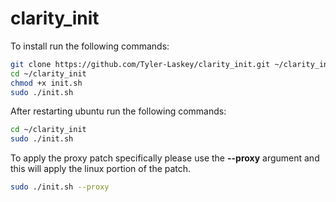 # clarity_init

To install run the following commands:
```sh
git clone https://github.com/Tyler-Laskey/clarity_init.git ~/clarity_init
cd ~/clarity_init
chmod +x init.sh
sudo ./init.sh
```
After restarting ubuntu run the following commands:
```sh
cd ~/clarity_init
sudo ./init.sh
```

To apply the proxy patch specifically please use the **--proxy** argument and this will apply the linux portion of the patch.
```sh
sudo ./init.sh --proxy
```
